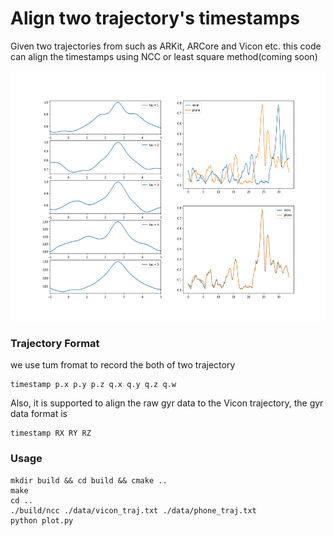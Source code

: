 # Align two trajectory's timestamps 

Given two trajectories from such as ARKit, ARCore and Vicon etc. this code can align the timestamps using NCC or least square method(coming soon)

<div align=center>
    <img src="img/figure.png" height="400"/>
</div>


### Trajectory Format

we use tum fromat to record the both of two trajectory
```
timestamp p.x p.y p.z q.x q.y q.z q.w
```

Also, it is supported to align the raw gyr data to the Vicon trajectory, the gyr data format is 

```
timestamp RX RY RZ
```

### Usage

```
mkdir build && cd build && cmake ..
make 
cd ..
./build/ncc ./data/vicon_traj.txt ./data/phone_traj.txt
python plot.py
```

